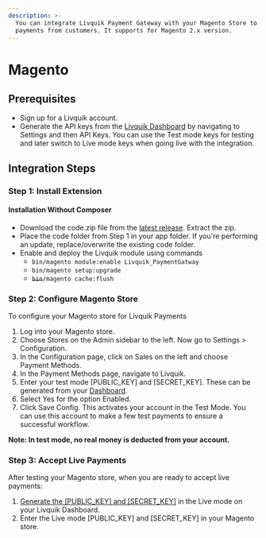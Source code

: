 ```yaml
---
description: >-
  You can integrate Livquik Payment Gateway with your Magento Store to accept
  payments from customers. It supports for Magento 2.x version.
---
```


# Magento

## **Prerequisites**

* Sign up for a Livquik account.
* Generate the API keys from the [Livquik Dashboard](https://merchantapp.livquik.com) by navigating to Settings and then API Keys. You can use the Test mode keys for testing and later switch to Live mode keys when going live with the integration.

## Integration Steps

### Step 1: Install Extension

#### Installation Without Composer

* Download the code.zip file from the [latest release](https://livquik-assets.s3.ap-south-1.amazonaws.com/Plugins/livquik-magento.zip). Extract the zip.
* Place the code folder from Step 1 in your app folder. If you're performing an update, replace/overwrite the existing code folder.
* Enable and deploy the Livquik module using commands
  * `bin/magento module:enable Livquik_PaymentGatway`
  * `bin/magento setup:upgrade`
  * ~~`bin`~~`/magento cache:flush`

### Step 2: Configure Magento Store

To configure your Magento store for Livquik Payments

1. Log into your Magento store.
2. Choose Stores on the Admin sidebar to the left. Now go to Settings > Configuration.
3. In the Configuration page, click on Sales on the left and choose Payment Methods.
4. In the Payment Methods page, navigate to Livquik.
5. Enter your test mode \[PUBLIC\_KEY] and \[SECRET\_KEY]. These can be generated from your [Dashboard](https://merchantapp.livquik.com).
6. Select Yes for the option Enabled.
7. Click Save Config. This activates your account in the Test Mode. You can use this account to make a few test payments to ensure a successful workflow.

**Note: In test mode, no real money is deducted from your account.**

### Step 3: Accept Live Payments

After testing your Magento store, when you are ready to accept live payments:

1. [Generate the \[PUBLIC\_KEY\] and \[SECRET\_KEY\]](https://merchantapp.livquik.com) in the Live mode on your Livquik Dashboard.
2. Enter the Live mode \[PUBLIC\_KEY] and \[SECRET\_KEY] in your Magento store.
